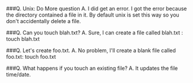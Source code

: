 ###Q. Unix: Do More question
A. I did get an error.
I got the error because the directory contained a file in it. 
By default unix is set this way so you don't accidentally delete a file.  

###Q. Can you touch blah.txt?
A. Sure, I can create a file called blah.txt : touch blah.txt


###Q. Let's create foo.txt.
A. No problem, I'll create a blank file called foo.txt: touch foo.txt

###Q. What happens if you touch an existing file?
A. It updates the file time/date.

